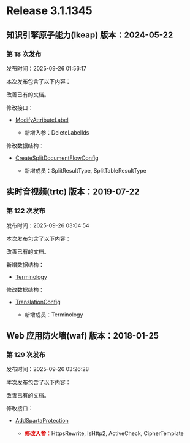 # Release 3.1.1345

## 知识引擎原子能力(lkeap) 版本：2024-05-22

### 第 18 次发布

发布时间：2025-09-26 01:56:17

本次发布包含了以下内容：

改善已有的文档。

修改接口：

* [ModifyAttributeLabel](https://cloud.tencent.com/document/api/1772/115351)

	* 新增入参：DeleteLabelIds


修改数据结构：

* [CreateSplitDocumentFlowConfig](https://cloud.tencent.com/document/api/1772/115364#CreateSplitDocumentFlowConfig)

	* 新增成员：SplitResultType, SplitTableResultType




## 实时音视频(trtc) 版本：2019-07-22

### 第 122 次发布

发布时间：2025-09-26 03:04:54

本次发布包含了以下内容：

改善已有的文档。

新增数据结构：

* [Terminology](https://cloud.tencent.com/document/api/647/44055#Terminology)

修改数据结构：

* [TranslationConfig](https://cloud.tencent.com/document/api/647/44055#TranslationConfig)

	* 新增成员：Terminology




## Web 应用防火墙(waf) 版本：2018-01-25

### 第 129 次发布

发布时间：2025-09-26 03:26:28

本次发布包含了以下内容：

改善已有的文档。

修改接口：

* [AddSpartaProtection](https://cloud.tencent.com/document/api/627/72689)

	* <font color="#dd0000">**修改入参**：</font>HttpsRewrite, IsHttp2, ActiveCheck, CipherTemplate




